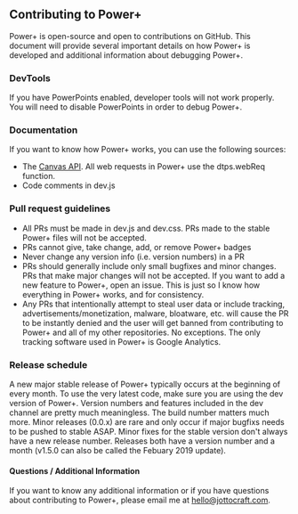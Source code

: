 ## Contributing to Power+
Power+ is open-source and open to contributions on GitHub. This document will provide several important details on how Power+ is developed and additional information about debugging Power+.

### DevTools
If you have PowerPoints enabled, developer tools will not work properly. You will need to disable PowerPoints in order to debug Power+.

### Documentation
If you want to know how Power+ works, you can use the following sources:
* The [Canvas API](https://canvas.instructure.com/doc/api/). All web requests in Power+ use the dtps.webReq function.
* Code comments in dev.js

### Pull request guidelines
* All PRs must be made in dev.js and dev.css. PRs made to the stable Power+ files will not be accepted.
* PRs cannot give, take change, add, or remove Power+ badges
* Never change any version info (i.e. version numbers) in a PR
* PRs should generally include only small bugfixes and minor changes. PRs that make major changes will not be accepted. If you want to add a new feature to Power+, open an issue. This is just so I know how everything in Power+ works, and for consistency.
* Any PRs that intentionally attempt to steal user data or include tracking, advertisements/monetization, malware, bloatware, etc. will cause the PR to be instantly denied and the user will get banned from contributing to Power+ and all of my other repositories. No exceptions. The only tracking software used in Power+ is Google Analytics.

### Release schedule
A new major stable release of Power+ typically occurs at the beginning of every month. To use the very latest code, make sure you are using the dev version of Power+. Version numbers and features included in the dev channel are pretty much meaningless. The build number matters much more. Minor releases (0.0.x) are rare and only occur if major bugfixs needs to be pushed to stable ASAP. Minor fixes for the stable version don't always have a new release number. Releases both have a version number and a month (v1.5.0 can also be called the Febuary 2019 update).

#### Questions / Additional Information
If you want to know any additional information or if you have questions about contributing to Power+, please email me at [hello@jottocraft.com](mailto:hello@jottocraft.com).

